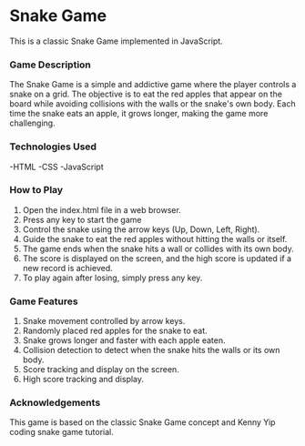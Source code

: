# Snake Game
This is a classic Snake Game implemented in JavaScript.

### Game Description
The Snake Game is a simple and addictive game where the player controls a snake on a grid. The objective is to eat the red apples that appear on the board while avoiding collisions with the walls or the snake's own body. Each time the snake eats an apple, it grows longer, making the game more challenging.

### Technologies Used
-HTML
-CSS
-JavaScript

### How to Play
1. Open the index.html file in a web browser.
2. Press any key to start the game
3. Control the snake using the arrow keys (Up, Down, Left, Right).
4. Guide the snake to eat the red apples without hitting the walls or itself.
5. The game ends when the snake hits a wall or collides with its own body.
6. The score is displayed on the screen, and the high score is updated if a new record is achieved.
7. To play again after losing, simply press any key.

### Game Features
1. Snake movement controlled by arrow keys.
2. Randomly placed red apples for the snake to eat.
3. Snake grows longer and faster with each apple eaten.
4. Collision detection to detect when the snake hits the walls or its own body.
5. Score tracking and display on the screen.
6. High score tracking and display.


### Acknowledgements
This game is based on the classic Snake Game concept and Kenny Yip coding snake game tutorial.

